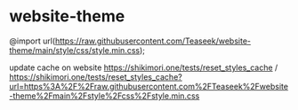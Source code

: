 # website-theme
@import url(https://raw.githubusercontent.com/Teaseek/website-theme/main/style/css/style.min.css);

update cache on website https://shikimori.one/tests/reset_styles_cache / 
https://shikimori.one/tests/reset_styles_cache?url=https%3A%2F%2Fraw.githubusercontent.com%2FTeaseek%2Fwebsite-theme%2Fmain%2Fstyle%2Fcss%2Fstyle.min.css
